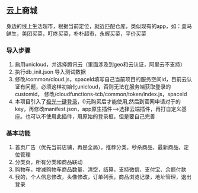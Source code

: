 ## 云上商城 
身边的线上生活超市，根据当前定位，就近匹配仓库，类似现有的app，如：盒马鲜生，美团买菜，叮咚买菜，朴朴超市，永辉买菜，平价买菜

### 导入步骤
1. 启用unicloud，并选择腾讯云（里面涉及到geo和云认证，阿里云不支持）
2. 执行db_init.json 导入测试数据
3. 修改/common/cloud.js，spaceId填写自己当前项目的服务空间id，目前云认证有问题，必须这样初始化unicloud，否则无法在服务端获取登录的customid，
修改/cloudfunctions-tcb/common/token/index.js，spaceId
4. 本项目引入了[极光一键登录](https://ext.dcloud.net.cn/plugin?id=1356)，0元购买后才能使用,然后到官网申请对于的key，再修改manifest.json，app原生插件-->选择云端插件，再打自定义基座。也可以不使用此插件，用原始的登录框，但是要自己完善

### 基本功能
1. 首页广告（优先当前店铺，再是全局），推荐分类，秒杀商品，最新商品，定位管理
2. 分类页，所有分类和商品联动
3. 购物车，增减购物车商品数量，清空，结算，支持微信、支付宝、余额付款
4. 我的，个人信息修改，头像修改，订单列表，商品浏览记录，地址管理，退出登录
